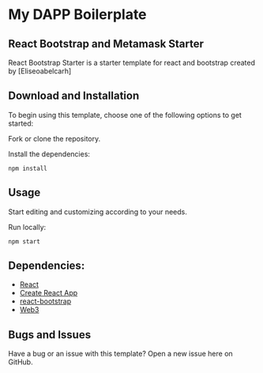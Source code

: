 # My DAPP Boilerplate
## React Bootstrap and Metamask Starter


React Bootstrap Starter is a starter template for react and bootstrap created by [Eliseoabelcarh]


## Download and Installation

To begin using this template, choose one of the following options to get started:

Fork or clone the repository.

Install the dependencies:

```powershell-interactive
npm install
```

## Usage

Start editing and customizing according to your needs.

Run locally:

```powershell-interactive
npm start
```

## Dependencies:

- [React](https://reactjs.org/)
- [Create React App](https://create-react-app.dev/)
- [react-bootstrap](https://react-bootstrap.github.io/)
- [Web3](https://www.npmjs.com/package/web3)

## Bugs and Issues

Have a bug or an issue with this template? Open a new issue here on GitHub.


